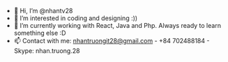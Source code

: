 - 👋 Hi, I’m @nhantv28
- 👀 I’m interested in coding and designing :))
- 🌱 I’m currently working with React, Java and Php. Always ready to learn something else :D
- 📫 Contact with me: nhantruongit28@gmail.com - +84 702488184 - Skype: nhan.truong.28

<!---
nhantv28/nhantv28 is a ✨ special ✨ repository because its `README.md` (this file) appears on your GitHub profile.
You can click the Preview link to take a look at your changes.
--->
